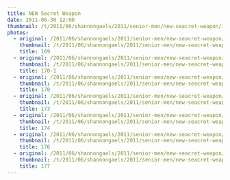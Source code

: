 ```yaml
---
title: NEW Secret Weapon
date: 2011-06-30 12:00
thumbnail: /t/2011/06/shannongaels/2011/senior-men/new-seacret-weapon/169.jpg
photos:
  - original: /2011/06/shannongaels/2011/senior-men/new-seacret-weapon/169.jpg
    thumbnail: /t/2011/06/shannongaels/2011/senior-men/new-seacret-weapon/169.jpg
    title: 169
  - original: /2011/06/shannongaels/2011/senior-men/new-seacret-weapon/170-1.jpg
    thumbnail: /t/2011/06/shannongaels/2011/senior-men/new-seacret-weapon/170-1.jpg
    title: 170-1
  - original: /2011/06/shannongaels/2011/senior-men/new-seacret-weapon/170.jpg
    thumbnail: /t/2011/06/shannongaels/2011/senior-men/new-seacret-weapon/170.jpg
    title: 170
  - original: /2011/06/shannongaels/2011/senior-men/new-seacret-weapon/173.jpg
    thumbnail: /t/2011/06/shannongaels/2011/senior-men/new-seacret-weapon/173.jpg
    title: 173
  - original: /2011/06/shannongaels/2011/senior-men/new-seacret-weapon/174.jpg
    thumbnail: /t/2011/06/shannongaels/2011/senior-men/new-seacret-weapon/174.jpg
    title: 174
  - original: /2011/06/shannongaels/2011/senior-men/new-seacret-weapon/176.jpg
    thumbnail: /t/2011/06/shannongaels/2011/senior-men/new-seacret-weapon/176.jpg
    title: 176
  - original: /2011/06/shannongaels/2011/senior-men/new-seacret-weapon/177.jpg
    thumbnail: /t/2011/06/shannongaels/2011/senior-men/new-seacret-weapon/177.jpg
    title: 177
---
```

